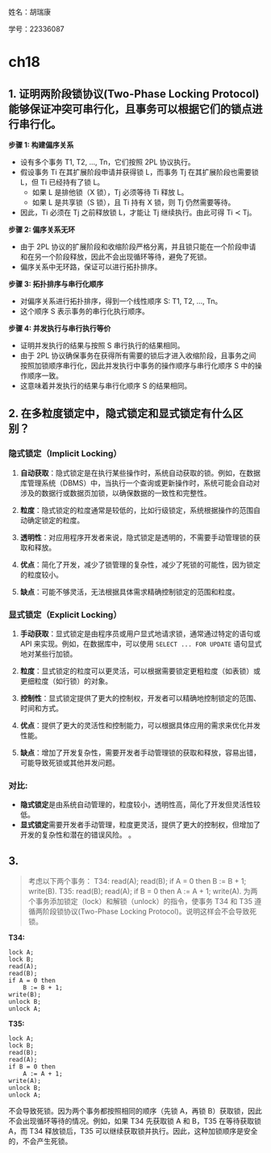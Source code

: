 姓名：胡瑞康

学号：22336087

# ch18
## 1. 证明两阶段锁协议(Two-Phase Locking Protocol)能够保证冲突可串行化，且事务可以根据它们的锁点进行串行化。

**步骤 1: 构建偏序关系**

- 设有多个事务 T1, T2, ..., Tn，它们按照 2PL 协议执行。
- 假设事务 Ti 在其扩展阶段申请并获得锁 L，而事务 Tj 在其扩展阶段也需要锁 L，但 Ti 已经持有了锁 L。
  - 如果 L 是排他锁（X 锁），Tj 必须等待 Ti 释放 L。
  - 如果 L 是共享锁（S 锁），且 Ti 持有 X 锁，则 Tj 仍然需要等待。
- 因此，Ti 必须在 Tj 之前释放锁 L，才能让 Tj 继续执行。由此可得 Ti ≺ Tj。

**步骤 2: 偏序关系无环**

- 由于 2PL 协议的扩展阶段和收缩阶段严格分离，并且锁只能在一个阶段申请和在另一个阶段释放，因此不会出现循环等待，避免了死锁。
- 偏序关系中无环路，保证可以进行拓扑排序。

**步骤 3: 拓扑排序与串行化顺序**

- 对偏序关系进行拓扑排序，得到一个线性顺序 S: T1, T2, ..., Tn。
- 这个顺序 S 表示事务的串行化执行顺序。

**步骤 4: 并发执行与串行执行等价**

- 证明并发执行的结果与按照 S 串行执行的结果相同。
- 由于 2PL 协议确保事务在获得所有需要的锁后才进入收缩阶段，且事务之间按照加锁顺序串行化，因此并发执行中事务的操作顺序与串行化顺序 S 中的操作顺序一致。
- 这意味着并发执行的结果与串行化顺序 S 的结果相同。

## 2. 在多粒度锁定中，隐式锁定和显式锁定有什么区别？


### 隐式锁定（Implicit Locking）

1. **自动获取**：隐式锁定是在执行某些操作时，系统自动获取的锁。例如，在数据库管理系统（DBMS）中，当执行一个查询或更新操作时，系统可能会自动对涉及的数据行或数据页加锁，以确保数据的一致性和完整性。

2. **粒度**：隐式锁定的粒度通常是较低的，比如行级锁定，系统根据操作的范围自动确定锁定的粒度。

3. **透明性**：对应用程序开发者来说，隐式锁定是透明的，不需要手动管理锁的获取和释放。

4. **优点**：简化了开发，减少了锁管理的复杂性，减少了死锁的可能性，因为锁定的粒度较小。

5. **缺点**：可能不够灵活，无法根据具体需求精确控制锁定的范围和粒度。

### 显式锁定（Explicit Locking）

1. **手动获取**：显式锁定是由程序员或用户显式地请求锁，通常通过特定的语句或 API 来实现。例如，在数据库中，可以使用 `SELECT ... FOR UPDATE` 语句显式地对某些行加锁。

2. **粒度**：显式锁定的粒度可以更灵活，可以根据需要锁定更粗粒度（如表锁）或更细粒度（如行锁）的对象。

3. **控制性**：显式锁定提供了更大的控制权，开发者可以精确地控制锁定的范围、时间和方式。

4. **优点**：提供了更大的灵活性和控制能力，可以根据具体应用的需求来优化并发性能。

5. **缺点**：增加了开发复杂性，需要开发者手动管理锁的获取和释放，容易出错，可能导致死锁或其他并发问题。

### 对比:
- **隐式锁定**是由系统自动管理的，粒度较小，透明性高，简化了开发但灵活性较低。
- **显式锁定**需要开发者手动管理，粒度更灵活，提供了更大的控制权，但增加了开发的复杂性和潜在的错误风险。
。

## 3.
> 考虑以下两个事务：
> T34:
> read(A);
> read(B);
> if A = 0 then B := B + 1;
> write(B).
> T35:
> read(B);
> read(A);
> if B = 0 then A := A + 1;
> write(A).
> 为两个事务添加锁定（lock）和解锁（unlock）的指令，使事务 T34 和 T35 遵
> 循两阶段锁协议(Two-Phase Locking Protocol)。说明这样会不会导致死锁。




**T34:**

```
lock A;
lock B;
read(A);
read(B);
if A = 0 then
    B := B + 1;
write(B);
unlock B;
unlock A;
```

**T35:**

```
lock A;
lock B;
read(B);
read(A);
if B = 0 then
    A := A + 1;
write(A);
unlock B;
unlock A;
```

不会导致死锁。因为两个事务都按照相同的顺序（先锁 A，再锁 B）获取锁，因此不会出现循环等待的情况。例如，如果 T34 先获取锁 A 和 B，T35 在等待获取锁 A，而 T34 释放锁后，T35 可以继续获取锁并执行。因此，这种加锁顺序是安全的，不会产生死锁。